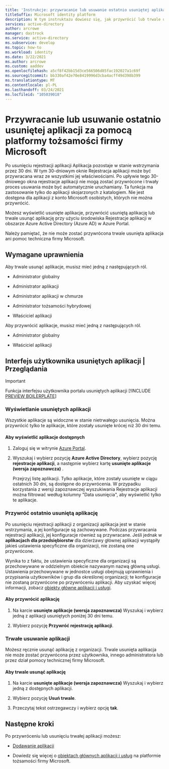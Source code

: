 ```yaml
---
title: 'Instrukcje: przywracanie lub usuwanie ostatnio usuniętej aplikacji za pomocą platformy tożsamości firmy Microsoft | Azure'
titleSuffix: Microsoft identity platform
description: W tym instruktażu dowiesz się, jak przywrócić lub trwale usunąć ostatnio usuniętą aplikację zarejestrowaną na platformie tożsamości firmy Microsoft.
services: active-directory
author: arcrowe
manager: dastrock
ms.service: active-directory
ms.subservice: develop
ms.topic: how-to
ms.workload: identity
ms.date: 3/22/2021
ms.author: arcrowe
ms.custom: aaddev
ms.openlocfilehash: a5cf8f42bb15d3ce566506d85fac192027a1c69f
ms.sourcegitcommit: bb330af42e70e8419996d3cba4acff49d398b399
ms.translationtype: MT
ms.contentlocale: pl-PL
ms.lasthandoff: 03/24/2021
ms.locfileid: "105039018"
---
```

# <a name="restore-or-remove-a-recently-deleted-application-with-the-microsoft-identity-platform"></a>Przywracanie lub usuwanie ostatnio usuniętej aplikacji za pomocą platformy tożsamości firmy Microsoft
Po usunięciu rejestracji aplikacji Aplikacja pozostaje w stanie wstrzymania przez 30 dni. W tym 30-dniowym oknie Rejestracja aplikacji może być przywracana wraz ze wszystkimi jej właściwościami. Po upływie tego 30-dniowego okna rejestracje aplikacji nie mogą zostać przywrócone i trwały proces usuwania może być automatycznie uruchamiany.  Ta funkcja ma zastosowanie tylko do aplikacji skojarzonych z katalogiem.  Nie jest dostępna dla aplikacji z konto Microsoft osobistych, których nie można przywrócić.

Możesz wyświetlić usunięte aplikacje, przywrócić usuniętą aplikację lub trwale usunąć aplikację przy użyciu środowiska Rejestracje aplikacji w obszarze Azure Active Directory (Azure AD) w Azure Portal.

Należy pamiętać, że nie może zostać przywrócona trwale usunięta aplikacja ani pomoc techniczna firmy Microsoft.

## <a name="required-permissions"></a>Wymagane uprawnienia
Aby trwale usunąć aplikacje, musisz mieć jedną z następujących ról.

- Administrator globalny

- Administrator aplikacji

- Administrator aplikacji w chmurze

- Administrator tożsamości hybrydowej

- Właściciel aplikacji

Aby przywrócić aplikacje, musisz mieć jedną z następujących ról.

- Administrator globalny

- Właściciel aplikacji

## <a name="deleted-applications-ui--preview"></a>Interfejs użytkownika usuniętych aplikacji | Przeglądania

> [!IMPORTANT]
> Funkcja interfejsu użytkownika portalu usuniętych aplikacji [!INCLUDE [PREVIEW BOILERPLATE](../../../includes/active-directory-develop-preview.md)]

### <a name="view-your-deleted-applications"></a>Wyświetlanie usuniętych aplikacji
Wszystkie aplikacje są widoczne w stanie nietrwałego usunięcia.  Można przywrócić tylko te aplikacje, które zostały usunięte krócej niż 30 dni temu.

#### <a name="to-view-your-restorable-applications"></a>Aby wyświetlić aplikacje dostępnych
1. Zaloguj się w witrynie [Azure Portal](https://portal.azure.com/).

2. Wyszukaj i wybierz pozycję **Azure Active Directory**, wybierz pozycję **rejestracje aplikacji**, a następnie wybierz kartę **usunięte aplikacje (wersja zapoznawcza)** .

    Przejrzyj listę aplikacji. Tylko aplikacje, które zostały usunięte w ciągu ostatnich 30 dni, są dostępne do przywrócenia. W przypadku korzystania z wersji zapoznawczej wyszukiwania Rejestracje aplikacji można filtrować według kolumny "Data usunięcia", aby wyświetlić tylko te aplikacje.

### <a name="restore-a-recently-deleted-application"></a>Przywróć ostatnio usuniętą aplikację

Po usunięciu rejestracji aplikacji z organizacji aplikacja jest w stanie wstrzymania, a jej konfiguracje są zachowywane. Podczas przywracania rejestracji aplikacji, jej konfiguracje również są przywracane.  Jeśli jednak w **aplikacjach dla przedsiębiorstw** dla dzierżawy głównej aplikacji wystąpiły jakieś ustawienia specyficzne dla organizacji, nie zostaną one przywrócone.  

Wynika to z faktu, że ustawienia specyficzne dla organizacji są przechowywane w oddzielnym obiekcie nazywanym nazwą główną usługi.  Ustawienia przechowywane w jednostce usługi obejmują uprawnienia i przypisania użytkowników i grup dla określonej organizacji; te konfiguracje nie zostaną przywrócone po przywróceniu aplikacji. Aby uzyskać więcej informacji, zobacz [obiekty główne aplikacji i usługi](app-objects-and-service-principals.md). 


#### <a name="to-restore-an-application"></a>Aby przywrócić aplikację
1. Na karcie **usunięte aplikacje (wersja zapoznawcza)** Wyszukaj i wybierz jedną z aplikacji usuniętych poniżej 30 dni temu.

2. Wybierz pozycję **Przywróć rejestrację aplikacji**.

### <a name="permanently-delete-an-application"></a>Trwałe usuwanie aplikacji
Możesz ręcznie usunąć aplikację z organizacji. Trwale usunięta aplikacja nie może zostać przywrócona przez użytkownika, innego administratora lub przez dział pomocy technicznej firmy Microsoft.

#### <a name="to-permanently-delete-an-application"></a>Aby trwale usunąć aplikację

1. Na karcie **usunięte aplikacje (wersja zapoznawcza)** Wyszukaj i wybierz jedną z dostępnych aplikacji.

2. Wybierz pozycję **Usuń trwale**.

3. Przeczytaj tekst ostrzegawczy i wybierz opcję **tak**.

## <a name="next-steps"></a>Następne kroki
Po przywróceniu lub usunięciu trwałej aplikacji możesz:

- [Dodawanie aplikacji](quickstart-register-app.md)

- Dowiedz się więcej o [obiektach głównych aplikacji i usług](app-objects-and-service-principals.md) na platformie tożsamości firmy Microsoft.
